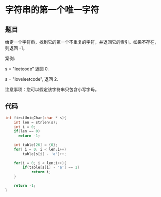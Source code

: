 # 字符串的第一个唯一字符

## 题目

给定一个字符串，找到它的第一个不重复的字符，并返回它的索引。如果不存在，则返回 -1。

案例:

s = "leetcode"
返回 0.

s = "loveleetcode",
返回 2.




注意事项：您可以假定该字符串只包含小写字母。

## 代码

```c
int firstUniqChar(char * s){
    int len = strlen(s);
    int i = 0;
    if(len == 0)
      return -1;
              
    int table[26] = {0};
    for( i = 0; i < len;i++)
        table[s[i] - 'a']++;
    
    for(i = 0; i < len;i++){
        if(table[s[i] - 'a'] == 1)
            return i;
    }
    
    return -1;  
}
```

